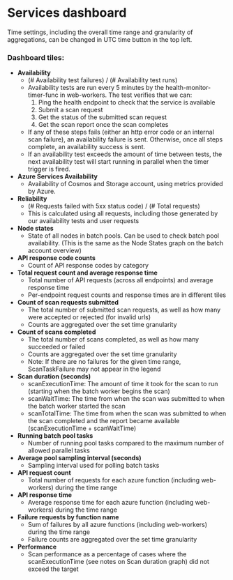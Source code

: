 <!--
Copyright (c) Microsoft Corporation. All rights reserved.
Licensed under the MIT License.
-->

# Services dashboard

Time settings, including the overall time range and granularity of aggregations, can be changed in UTC time button in the top left.

### Dashboard tiles:

-   **Availability**
    -   (# Availability test failures) / (# Availability test runs)
    -   Availability tests are run every 5 minutes by the health-monitor-timer-func in web-workers. The test verifies that we can:
        1. Ping the health endpoint to check that the service is available
        2. Submit a scan request
        3. Get the status of the submitted scan request
        4. Get the scan report once the scan completes
    -   If any of these steps fails (either an http error code or an internal scan failure), an availability failure is sent. Otherwise, once all steps complete, an availability success is sent.
    -   If an availability test exceeds the amount of time between tests, the next availability test will start running in parallel when the timer trigger is fired.
-   **Azure Services Availability**
    -   Availability of Cosmos and Storage account, using metrics provided by Azure.
-   **Reliability**
    -   (# Requests failed with 5xx status code) / (# Total requests)
    -   This is calculated using all requests, including those generated by our availability tests and user requests
-   **Node states**
    -   State of all nodes in batch pools. Can be used to check batch pool availability. (This is the same as the Node States graph on the batch account overview)
-   **API response code counts**
    -   Count of API response codes by category
-   **Total request count and average response time**
    -   Total number of API requests (across all endpoints) and average response time
    -   Per-endpoint request counts and response times are in different tiles
-   **Count of scan requests submitted**
    -   The total number of submitted scan requests, as well as how many were accepted or rejected (for invalid urls)
    -   Counts are aggregated over the set time granularity
-   **Count of scans completed**
    -   The total number of scans completed, as well as how many succeeded or failed
    -   Counts are aggregated over the set time granularity
    -   Note: If there are no failures for the given time range, ScanTaskFailure may not appear in the legend
-   **Scan duration (seconds)**
    -   scanExecutionTime: The amount of time it took for the scan to run (starting when the batch worker begins the scan)
    -   scanWaitTime: The time from when the scan was submitted to when the batch worker started the scan
    -   scanTotalTime: The time from when the scan was submitted to when the scan completed and the report became available (scanExecutionTime + scanWaitTime)
-   **Running batch pool tasks**
    -   Number of running pool tasks compared to the maximum number of allowed parallel tasks
-   **Average pool sampling interval (seconds)**
    -   Sampling interval used for polling batch tasks
-   **API request count**
    -   Total number of requests for each azure function (including web-workers) during the time range
-   **API response time**
    -   Average response time for each azure function (including web-workers) during the time range
-   **Failure requests by function name**
    -   Sum of failures by all azure functions (including web-workers) during the time range
    -   Failure counts are aggregated over the set time granularity
-   **Performance**
    -   Scan performance as a percentage of cases where the scanExecutionTime (see notes on Scan duration graph) did not exceed the target
